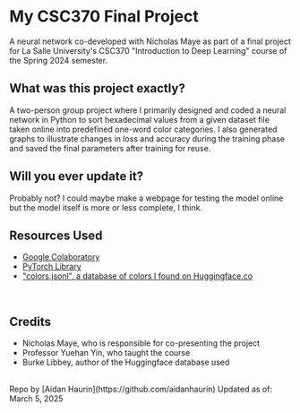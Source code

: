 # My CSC370 Final Project
A neural network co-developed with Nicholas Maye as part of a final project for La Salle University's CSC370 "Introduction to Deep Learning" course of the Spring 2024 semester.
<br>

## What was this project exactly?
A two-person group project where I primarily designed and coded a neural network in Python to sort hexadecimal values from a given dataset file taken online into predefined one-word color categories. I also generated graphs to illustrate changes in loss and accuracy during the training phase and saved the final parameters after training for reuse.
<br>

## Will you ever update it?
Probably not? I could maybe make a webpage for testing the model online but the model itself is more or less complete, I think.
<br>

## Resources Used
- [Google Colaboratory](https://colab.google/)
- [PyTorch Library](https://pytorch.org/)
- ["colors.jsonl", a database of colors I found on Huggingface.co](https://huggingface.co/datasets/burkelibbey/colors/blob/main/colors.jsonl)
<br>

## Credits
- Nicholas Maye, who is responsible for co-presenting the project
- Professor Yuehan Yin, who taught the course
- Burke Libbey, author of the Huggingface database used

<br>
Repo by [Aidan Haurin](https://github.com/aidanhaurin)
Updated as of: March 5, 2025
